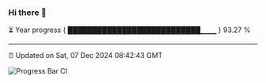 ### Hi there 👋

⏳ Year progress { ███████████████████████████▁▁▁ } 93.27 %

---

⏰ Updated on Sat, 07 Dec 2024 08:42:43 GMT

![Progress Bar CI](https://github.com/IshwaranRudhara/GIT-ACTION/workflows/Progress%20Bar%20CI/badge.svg)
